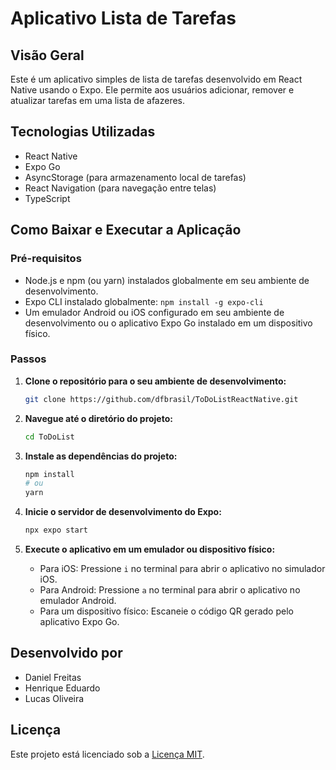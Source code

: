 # Aplicativo Lista de Tarefas

## Visão Geral

Este é um aplicativo simples de lista de tarefas desenvolvido em React Native usando o Expo. Ele permite aos usuários adicionar, remover e atualizar tarefas em uma lista de afazeres.

## Tecnologias Utilizadas

- React Native
- Expo Go
- AsyncStorage (para armazenamento local de tarefas)
- React Navigation (para navegação entre telas)
- TypeScript

## Como Baixar e Executar a Aplicação

### Pré-requisitos

- Node.js e npm (ou yarn) instalados globalmente em seu ambiente de desenvolvimento.
- Expo CLI instalado globalmente: `npm install -g expo-cli`
- Um emulador Android ou iOS configurado em seu ambiente de desenvolvimento ou o aplicativo Expo Go instalado em um dispositivo físico.

### Passos

1. **Clone o repositório para o seu ambiente de desenvolvimento:**

    ```bash
    git clone https://github.com/dfbrasil/ToDoListReactNative.git
    ```

2. **Navegue até o diretório do projeto:**

    ```bash
    cd ToDoList
    ```

3. **Instale as dependências do projeto:**

    ```bash
    npm install
    # ou
    yarn
    ```

4. **Inicie o servidor de desenvolvimento do Expo:**

    ```bash
    npx expo start
    ```

5. **Execute o aplicativo em um emulador ou dispositivo físico:**

    - Para iOS: Pressione `i` no terminal para abrir o aplicativo no simulador iOS.
    - Para Android: Pressione `a` no terminal para abrir o aplicativo no emulador Android.
    - Para um dispositivo físico: Escaneie o código QR gerado pelo aplicativo Expo Go.

## Desenvolvido por

- Daniel Freitas
- Henrique Eduardo
- Lucas Oliveira

## Licença

Este projeto está licenciado sob a [Licença MIT](LICENSE).
